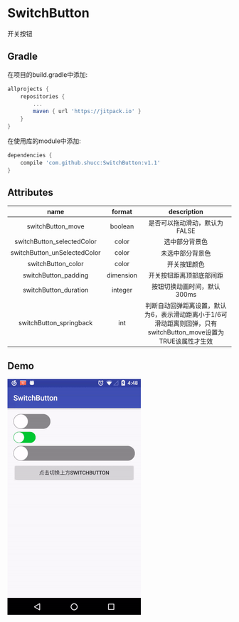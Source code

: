 # SwitchButton

开关按钮

## Gradle

在项目的build.gradle中添加:
```groovy
allprojects {
    repositories {
        ...
        maven { url 'https://jitpack.io' }
    }
}
```

在使用库的module中添加:
```groovy
dependencies {
    compile 'com.github.shucc:SwitchButton:v1.1'
}
```

## Attributes

|name|format|description|
|:---:|:---:|:---:|
| switchButton_move | boolean | 是否可以拖动滑动，默认为FALSE
| switchButton_selectedColor | color | 选中部分背景色
| switchButton_unSelectedColor | color | 未选中部分背景色
| switchButton_color | color | 开关按钮颜色
| switchButton_padding | dimension | 开关按钮距离顶部底部间距
| switchButton_duration | integer | 按钮切换动画时间，默认300ms
| switchButton_springback | int | 判断自动回弹距离设置，默认为6，表示滑动距离小于1/6可滑动距离则回弹，只有switchButton_move设置为TRUE该属性才生效

## Demo

![](https://github.com/shucc/SwitchButton/blob/master/demo/demo.gif)